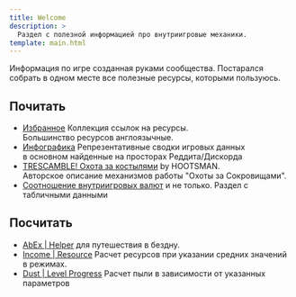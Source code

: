 ```yaml
---
title: Welcome
description: >
  Раздел с полезной информацией про внутриигровые механики.
template: main.html
---
```


Информация по игре созданная руками сообщества. Постарался собрать в одном месте все полезные ресурсы, которыми пользуюсь.

## Почитать

- [Избранное](links.md) Коллекция ссылок на ресурсы.  
    Большинство ресурсов англоязычные.  
- [Инфографика](infographics.md) Репрезентативные сводки игровых данных  
     в основном найденные на просторах Реддита/Дискорда
- [TRESCAMBLE! Охота за костылями](trescamble.md) by HOOTSMAN.  
    Авторское описание механизмов работы "Охоты за Сокровищами".
- [Соотношение внутриигровых валют](tables.md) и не только. Раздел с табличными данными

## Посчитать

- [AbEx | Helper](abex.md) для путешествия в бездну.
- [Income | Resource](income.md) Расчет ресурсов при указании средних значений в режимах.
- [Dust | Level Progress](dust.md) Расчет пыли в зависимости от указанных параметров
